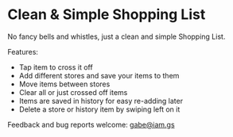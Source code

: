 Clean & Simple Shopping List
============================

No fancy bells and whistles, just a clean and simple Shopping List.

Features:

- Tap item to cross it off
- Add different stores and save your items to them
- Move items between stores
- Clear all or just crossed off items
- Items are saved in history for easy re-adding later
- Delete a store or history item by swiping left on it

Feedback and bug reports welcome: gabe@iam.gs
